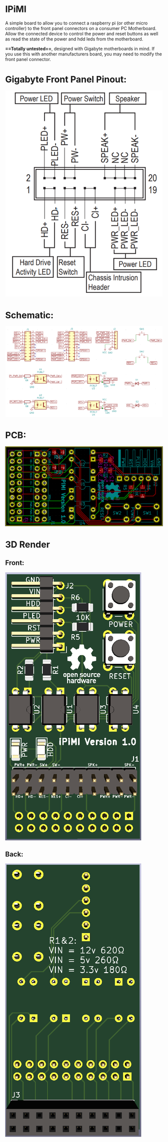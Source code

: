 # IPiMI

A simple board to allow you to connect a raspberry pi (or other micro controller) to the front panel connectors on a consumer PC Motherboard. Allow the connected device to control the power and reset buttons as well as read the state of the power and hdd leds from the motherboard.

**==Totally untested==**, designed with Gigabyte motherboards in mind. If you use this with another manufacturers board, you may need to modify the front panel connector.


# Gigabyte Front Panel Pinout:
![Gigabyte front panel connector](hardware/Gigabyte_Pinout.png)

# Schematic:
![schematic](hardware/Schematic.png)

# PCB:
![pcb front](hardware/PCB.png)

# 3D Render
## Front:
![3d render front](hardware/3D_Render_Front.png)

## Back:
![3d render front](hardware/3D_Render_Back.png)
